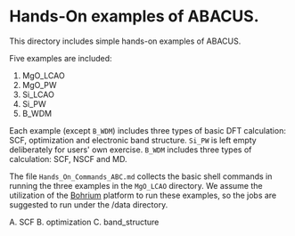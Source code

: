 # Hands-On examples of ABACUS.

This directory includes simple hands-on examples of ABACUS.

Five examples are included:
1. MgO_LCAO
2. MgO_PW
3. Si_LCAO
4. Si_PW
5. B_WDM

Each example (except `B_WDM`) includes three types of basic DFT calculation: SCF, optimization and electronic band structure.
`Si_PW` is left empty deliberately for users' own exercise.
`B_WDM` includes three types of calculation: SCF, NSCF and MD.

The file `Hands_On_Commands_ABC.md` collects the basic shell commands in running the three examples in the `MgO_LCAO` directory.
We assume the utilization of the [Bohrium](https://bohrium.dp.tech/) platform to run these examples,
so the jobs are suggested to run under the /data directory.

A. SCF
B. optimization
C. band_structure
